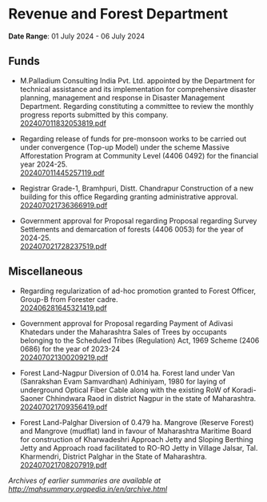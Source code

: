 # Revenue and Forest Department

**Date Range**: 01 July 2024 - 06 July 2024


## Funds
- M.Palladium Consulting India Pvt. Ltd. appointed by the Department for technical assistance and its implementation for comprehensive disaster planning, management and response in Disaster Management Department. Regarding constituting a committee to review the monthly progress reports submitted by this company.\
  [202407011832053819.pdf](https://gr.maharashtra.gov.in/Site/Upload/Government%20Resolutions/English/202407011832053819.pdf)

- Regarding release of funds for pre-monsoon works to be carried out under convergence (Top-up Model) under the scheme Massive Afforestation Program at Community Level (4406 0492) for the financial year 2024-25.\
  [202407011445257119.pdf](https://gr.maharashtra.gov.in/Site/Upload/Government%20Resolutions/English/202407011445257119.pdf)

- Registrar Grade-1, Bramhpuri, Distt. Chandrapur Construction of a new building for this office Regarding granting administrative approval.\
  [202407021736366919.pdf](https://gr.maharashtra.gov.in/Site/Upload/Government%20Resolutions/English/202407021736366919.pdf)

- Government approval for Proposal regarding Proposal regarding Survey Settlements and demarcation of forests (4406 0053) for the year of 2024-25.\
  [202407021728237519.pdf](https://gr.maharashtra.gov.in/Site/Upload/Government%20Resolutions/English/202407021728237519.pdf)

## Miscellaneous
- Regarding regularization of ad-hoc promotion granted to Forest Officer, Group-B from Forester cadre.\
  [202406281645321419.pdf](https://gr.maharashtra.gov.in/Site/Upload/Government%20Resolutions/English/202406281645321419.pdf)

- Government approval for Proposal regarding Payment of Adivasi Khatedars under the Maharashtra Sales of Trees by occupants belonging to the Scheduled Tribes (Regulation) Act, 1969 Scheme (2406 0686) for the year of 2023-24\
  [202407021300209219.pdf](https://gr.maharashtra.gov.in/Site/Upload/Government%20Resolutions/English/202407021300209219.pdf)

- Forest Land-Nagpur Diversion of 0.014 ha. Forest land under Van (Sanrakshan Evam Samvardhan) Adhiniyam, 1980 for laying of underground Optical Fiber Cable along with the existing RoW of Koradi-Saoner Chhindwara Raod in district Nagpur in the state of Maharashtra.\
  [202407021709356419.pdf](https://gr.maharashtra.gov.in/Site/Upload/Government%20Resolutions/English/202407021709356419.pdf)

- Forest Land-Palghar Diversion of 0.479 ha. Mangrove (Reserve Forest) and Mangrove (mudflat) land in favour of Maharashtra Maritime Board for construction of Kharwadeshri Approach Jetty and Sloping Berthing Jetty and Approach road facilitated to RO-RO Jetty in Village Jalsar, Tal. Kharmendri, District Palghar in the State of Maharashtra.\
  [202407021708207919.pdf](https://gr.maharashtra.gov.in/Site/Upload/Government%20Resolutions/English/202407021708207919....pdf)


*Archives of earlier summaries are available at http://mahsummary.orgpedia.in/en/archive.html*